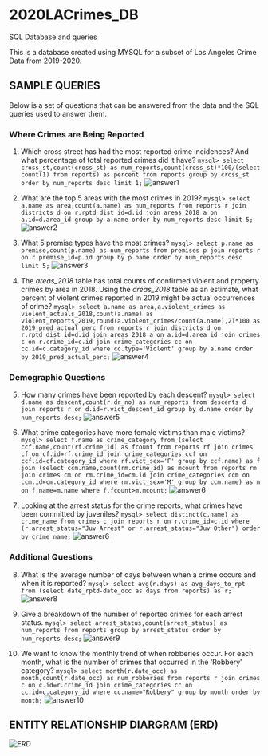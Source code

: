 # 2020LACrimes_DB
SQL Database and queries

This is a database created using MYSQL for a subset of Los Angeles Crime Data from 2019-2020.

## SAMPLE QUERIES

Below is a set of questions that can be answered from the data and the SQL queries used to answer them.

### Where Crimes are Being Reported

1.  Which cross street has had the most reported crime incidences? And what percentage of total reported crimes did it have?
    `mysql> select cross_st,count(cross_st) as num_reports,count(cross_st)*100/(select count(1) from reports) as percent from reports group by cross_st order by num_reports desc limit 1;`
    ![answer1](images/1.png)
    
2.	What are the top 5 areas with the most crimes in 2019?
    `mysql> select a.name as area,count(a.name) as num_reports from reports r join districts d on r.rptd_dist_id=d.id join areas_2018 a on a.id=d.area_id group by a.name order by num_reports desc limit 5;`
    ![answer2](images/2.png)
    
3.	What 5 premise types have the most crimes?
    `mysql> select p.name as premise,count(p.name) as num_reports from premises p join reports r on r.premise_id=p.id group by p.name order by num_reports desc limit 5;`
    ![answer3](images/3.png)
    
4.	The *areas_2018* table has total counts of confirmed violent and property crimes by area in 2018. Using the *areas_2018* table as an estimate, what percent of violent crimes reported in 2019 might be actual occurrences of crime?
    `mysql> select a.name as area,a.violent_crimes as violent_actuals_2018,count(a.name) as violent_reports_2019,round(a.violent_crimes/count(a.name),2)*100 as 2019_pred_actual_perc from reports r join districts d on r.rptd_dist_id=d.id join areas_2018 a on a.id=d.area_id join crimes c on r.crime_id=c.id join crime_categories cc on cc.id=c.category_id where cc.type='Violent' group by a.name order by 2019_pred_actual_perc;`
    ![answer4](images/4.png)

### Demographic Questions

5.	How many crimes have been reported by each descent?
    `mysql> select d.name as descent,count(r.dr_no) as num_reports from descents d join reports r on d.id=r.vict_descent_id group by d.name order by num_reports desc;`
    ![answer5](images/5.png)
    
6.	What crime categories have more female victims than male victims?
    `mysql> select f.name as crime_category from (select ccf.name,count(rf.crime_id) as fcount from reports rf join crimes cf on cf.id=rf.crime_id join crime_categories ccf on ccf.id=cf.category_id where rf.vict_sex='F' group by ccf.name) as f join (select ccm.name,count(rm.crime_id) as mcount from reports rm join crimes cm on rm.crime_id=cm.id join crime_categories ccm on ccm.id=cm.category_id where rm.vict_sex='M' group by ccm.name) as m on f.name=m.name where f.fcount>m.mcount;`
    ![answer6](images/6.png)
    
7.	Looking at the arrest status for the crime reports, what crimes have been committed by juveniles?
    `mysql> select distinct(c.name) as crime_name from crimes c join reports r on r.crime_id=c.id where (r.arrest_status="Juv Arrest" or r.arrest_status="Juv Other") order by crime_name;`
    ![answer6](images/7.png)

### Additional Questions

8.	What is the average number of days between when a crime occurs and when it is reported?
    `mysql> select avg(r.days) as avg_days_to_rpt from (select date_rptd-date_occ as days from reports) as r;`
    ![answer8](images/8.png)
    
9.	Give a breakdown of the number of reported crimes for each arrest status.
    `mysql> select arrest_status,count(arrest_status) as num_reports from reports group by arrest_status order by num_reports desc;`
    ![answer9](images/9.png)
    
10.	We want to know the monthly trend of when robberies occur. For each month, what is the number of crimes that occurred in the ‘Robbery’ category?
    `mysql> select month(r.date_occ) as month,count(r.date_occ) as num_robberies from reports r join crimes c on c.id=r.crime_id join crime_categories cc on cc.id=c.category_id where cc.name="Robbery" group by month order by month;`
    ![answer10](images/10.png)


## ENTITY RELATIONSHIP DIARGRAM (ERD)

![ERD](images/erd.png)


